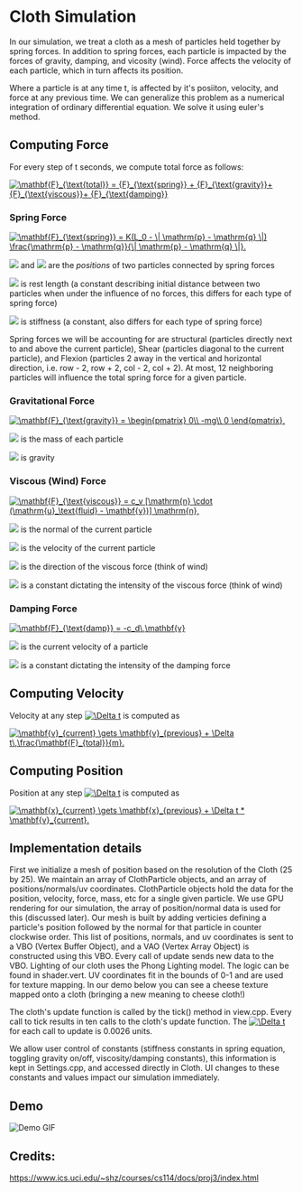 # Cloth Simulation

In our simulation, we treat a cloth as a mesh of particles held together by spring forces. In addition to spring forces, each particle is impacted by the forces of gravity, damping, and vicosity (wind). Force affects the velocity of each particle, which in turn affects its position.

Where a particle is at any time t, is affected by it's posiiton, velocity, and force at any previous time. We can generalize this problem as a numerical integration of ordinary differential equation. We solve it using euler's method.

## Computing Force
  For every step of t seconds, we compute total force as follows:

  <a href="https://www.codecogs.com/eqnedit.php?latex=\mathbf{F}_{\text{total}}&space;=&space;{F}_{\text{spring}}&space;&plus;&space;{F}_{\text{gravity}}&plus;&space;{F}_{\text{viscous}}&plus;&space;{F}_{\text{damping}}" target="_blank"><img src="https://latex.codecogs.com/gif.latex?\mathbf{F}_{\text{total}}&space;=&space;{F}_{\text{spring}}&space;&plus;&space;{F}_{\text{gravity}}&plus;&space;{F}_{\text{viscous}}&plus;&space;{F}_{\text{damping}}" title="\mathbf{F}_{\text{total}} = {F}_{\text{spring}} + {F}_{\text{gravity}}+ {F}_{\text{viscous}}+ {F}_{\text{damping}}" /></a>

### Spring Force

  <a href="https://www.codecogs.com/eqnedit.php?latex=\mathbf{F}_{\text{spring}}&space;=&space;K(L_0&space;-&space;\|&space;\mathrm{p}&space;-&space;\mathrm{q}&space;\|)&space;\frac{\mathrm{p}&space;-&space;\mathrm{q}}{\|&space;\mathrm{p}&space;-&space;\mathrm{q}&space;\|}." target="_blank"><img src="https://latex.codecogs.com/gif.latex?\mathbf{F}_{\text{spring}}&space;=&space;K(L_0&space;-&space;\|&space;\mathrm{p}&space;-&space;\mathrm{q}&space;\|)&space;\frac{\mathrm{p}&space;-&space;\mathrm{q}}{\|&space;\mathrm{p}&space;-&space;\mathrm{q}&space;\|}." title="\mathbf{F}_{\text{spring}} = K(L_0 - \| \mathrm{p} - \mathrm{q} \|) \frac{\mathrm{p} - \mathrm{q}}{\| \mathrm{p} - \mathrm{q} \|}." /></a>

  <img src="https://latex.codecogs.com/gif.latex?p" /> and <img src="https://latex.codecogs.com/gif.latex?q" /> are the *positions* of two particles connected by spring forces

  <img src="https://latex.codecogs.com/gif.latex?L_0" /> is rest length (a constant describing initial distance between two particles when under the influence of no forces, this differs for each type of spring force)

  <img src="https://latex.codecogs.com/gif.latex?K" /> is stiffness (a constant, also differs for each type of spring force)
  
  Spring forces we will be accounting for are structural (particles directly next to and above the current particle), Shear (particles diagonal to the current particle), and Flexion (particles 2 away in the vertical and horizontal direction, i.e. row - 2, row + 2, col - 2, col + 2). At most, 12 neighboring particles will influence the total spring force for a given particle.

### Gravitational Force

  <a href="https://www.codecogs.com/eqnedit.php?latex=\mathbf{F}_{\text{gravity}}&space;=&space;\begin{pmatrix}&space;0\\&space;-mg\\&space;0&space;\end{pmatrix}," target="_blank"><img src="https://latex.codecogs.com/gif.latex?\mathbf{F}_{\text{gravity}}&space;=&space;\begin{pmatrix}&space;0\\&space;-mg\\&space;0&space;\end{pmatrix}," title="\mathbf{F}_{\text{gravity}} = \begin{pmatrix} 0\\ -mg\\ 0 \end{pmatrix}," /></a>

  <img src="https://latex.codecogs.com/gif.latex?m" /> is the mass of each particle

  <img src="https://latex.codecogs.com/gif.latex?g" /> is gravity
    
### Viscous (Wind) Force

  <a href="https://www.codecogs.com/eqnedit.php?latex=\mathbf{F}_{\text{viscous}}&space;=&space;c_v&space;[\mathrm{n}&space;\cdot&space;(\mathrm{u}_\text{fluid}&space;-&space;\mathbf{v})]&space;\mathrm{n}," target="_blank"><img src="https://latex.codecogs.com/gif.latex?\mathbf{F}_{\text{viscous}}&space;=&space;c_v&space;[\mathrm{n}&space;\cdot&space;(\mathrm{u}_\text{fluid}&space;-&space;\mathbf{v})]&space;\mathrm{n}," title="\mathbf{F}_{\text{viscous}} = c_v [\mathrm{n} \cdot (\mathrm{u}_\text{fluid} - \mathbf{v})] \mathrm{n}," /></a>

  <img src="https://latex.codecogs.com/gif.latex?n" /> is the normal of the current particle

  <img src="https://latex.codecogs.com/gif.latex?v" /> is the velocity of the current particle

  <img src="https://latex.codecogs.com/gif.latex?U_{fluid}" /> is the direction of the viscous force (think of wind)

  <img src="https://latex.codecogs.com/gif.latex?C_v" /> is a constant dictating the intensity of the viscous force (think of wind)

### Damping Force

  <a href="https://www.codecogs.com/eqnedit.php?latex=\mathbf{F}_{\text{damp}}&space;=&space;-c_d\,\mathbf{v}" target="_blank"><img src="https://latex.codecogs.com/gif.latex?\mathbf{F}_{\text{damp}}&space;=&space;-c_d\,\mathbf{v}" title="\mathbf{F}_{\text{damp}} = -c_d\,\mathbf{v}" /></a>

  <img src="https://latex.codecogs.com/gif.latex?v" /> is the current velocity of a particle

  <img src="https://latex.codecogs.com/gif.latex?C_d" /> is a constant dictating the intensity of the damping force
  
## Computing Velocity

  Velocity at any step <a href="https://www.codecogs.com/eqnedit.php?latex=\Delta&space;t" target="_blank"><img src="https://latex.codecogs.com/gif.latex?\Delta&space;t" title="\Delta t" /></a> is computed as 

  <a href="https://www.codecogs.com/eqnedit.php?latex=\mathbf{v}_{current}&space;\gets&space;\mathbf{v}_{previous}&space;&plus;&space;\Delta&space;t\,\frac{\mathbf{F}_{total}}{m}." target="_blank"><img src="https://latex.codecogs.com/gif.latex?\mathbf{v}_{current}&space;\gets&space;\mathbf{v}_{previous}&space;&plus;&space;\Delta&space;t\,\frac{\mathbf{F}_{total}}{m}." title="\mathbf{v}_{current} \gets \mathbf{v}_{previous} + \Delta t\,\frac{\mathbf{F}_{total}}{m}." /></a>
  
## Computing Position
 
  Position at any step <a href="https://www.codecogs.com/eqnedit.php?latex=\Delta&space;t" target="_blank"><img src="https://latex.codecogs.com/gif.latex?\Delta&space;t" title="\Delta t" /></a> is computed as 
 
  <a href="https://www.codecogs.com/eqnedit.php?latex=\mathbf{x}_{current}&space;\gets&space;\mathbf{x}_{previous}&space;&plus;&space;\Delta&space;t&space;*&space;\mathbf{v}_{current}." target="_blank"><img src="https://latex.codecogs.com/gif.latex?\mathbf{x}_{current}&space;\gets&space;\mathbf{x}_{previous}&space;&plus;&space;\Delta&space;t&space;*&space;\mathbf{v}_{current}." title="\mathbf{x}_{current} \gets \mathbf{x}_{previous} + \Delta t * \mathbf{v}_{current}." /></a>

## Implementation details

First we initialize a mesh of position based on the resolution of the Cloth (25 by 25). We maintain an array of ClothParticle objects, and an array of positions/normals/uv coordinates. ClothParticle objects hold the data for the position, velocity, force, mass, etc for a single given particle. We use GPU rendering for our simulation, the array of position/normal data is used for this (discussed later). Our mesh is built by adding verticies defining a particle's position followed by the normal for that particle in counter clockwise order. This list of positions, normals, and uv coordinates is sent to a VBO (Vertex Buffer Object), and a VAO (Vertex Array Object) is constructed using this VBO. Every call of update sends new data to the VBO. Lighting of our cloth uses the Phong Lighting model. The logic can be found in shader.vert. UV coordinates fit in the bounds of 0-1 and are used for texture mapping. In our demo below you can see a cheese texture mapped onto a cloth (bringing a new meaning to cheese cloth!)

The cloth's update function is called by the tick() method in view.cpp. Every call to tick results in ten calls to the cloth's update function. The <a href="https://www.codecogs.com/eqnedit.php?latex=\Delta&space;t" target="_blank"><img src="https://latex.codecogs.com/gif.latex?\Delta&space;t" title="\Delta t" /></a> for each call to update is 0.0026 units.

We allow user control of constants (stiffness constants in spring equation, toggling gravity on/off, viscosity/damping constants), this information is kept in Settings.cpp, and accessed directly in Cloth. UI changes to these constants and values impact our simulation immediately.

## Demo
![Demo GIF](https://github.com/cranberrymuffin/cloth-simulation/blob/master/results/Large%20GIF%20(806x596).gif)

## Credits:
https://www.ics.uci.edu/~shz/courses/cs114/docs/proj3/index.html
